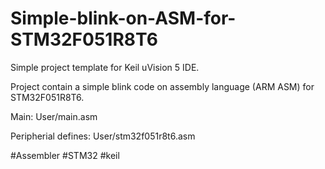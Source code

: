 # Simple-blink-on-ASM-for-STM32F051R8T6

Simple project template for Keil uVision 5 IDE.

Project contain a simple blink code on assembly language (ARM ASM) for STM32F051R8T6.

Main: User/main.asm

Peripherial defines: User/stm32f051r8t6.asm

#Assembler #STM32 #keil
